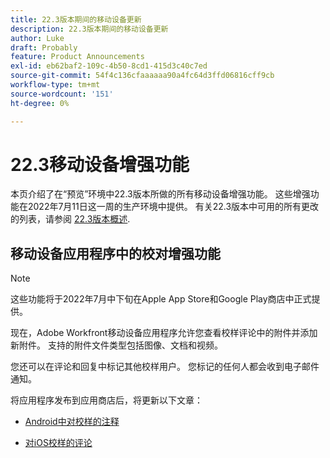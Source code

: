 ```yaml
---
title: 22.3版本期间的移动设备更新
description: 22.3版本期间的移动设备更新
author: Luke
draft: Probably
feature: Product Announcements
exl-id: eb62baf2-109c-4b50-8cd1-415d3c40c7ed
source-git-commit: 54f4c136cfaaaaaa90a4fc64d3ffd06816cff9cb
workflow-type: tm+mt
source-wordcount: '151'
ht-degree: 0%

---
```


# 22.3移动设备增强功能

本页介绍了在“预览”环境中22.3版本所做的所有移动设备增强功能。 这些增强功能在2022年7月11日这一周的生产环境中提供。 有关22.3版本中可用的所有更改的列表，请参阅 [22.3版本概述](../../../product-announcements/product-releases/22.3-release-activity/22-3-release-overview.md).

## 移动设备应用程序中的校对增强功能

>[!NOTE]
>
>这些功能将于2022年7月中下旬在Apple App Store和Google Play商店中正式提供。


现在，Adobe Workfront移动设备应用程序允许您查看校样评论中的附件并添加新附件。 支持的附件文件类型包括图像、文档和视频。

您还可以在评论和回复中标记其他校样用户。 您标记的任何人都会收到电子邮件通知。

将应用程序发布到应用商店后，将更新以下文章：

* [Android中对校样的注释](/help/quicksilver/workfront-basics/mobile-apps/using-the-workfront-mobile-app/comment-on-proofs-android.md)

* [对iOS校样的评论](/help/quicksilver/workfront-basics/mobile-apps/using-the-workfront-mobile-app/comment-on-proofs-ios.md)
